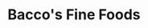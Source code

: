 ---
layout: place
title: "Bacco's Fine Foods"
permalink: /massachusetts/boston/bacco-s-fine-foods.html
stateAbbr: MA
stateName: Massachusetts
cityName: Boston
place_id: ChIJz5lekXR644kRd_eEcvbMeN0
photos:
  - name: >-
      places/ChIJz5lekXR644kRd_eEcvbMeN0/photos/AeeoHcIYkB8CVICXQ-PvmnijiuYCwSvh_UuGzWwk12RLI9n5MczcuzCaYK4k8s6I5tCd6WRgjmlfv2zyRZ54XtJZFmh1f5Xg-zbGKHoA5kUltWQKujimOGF0JO_Ide1CcCLVlHBP-0lxm8TBQUJFX1X2sImwbGFgckPfayy4iLIK7zaeHUV-YXZuMWP1kAzXXeCkFshQKcwDwqGQwahApk4VOPuwnYtTtDwHJWjCrH0_k2VqSNIdS-TQ7DA8gSHMXIDq624Q3SJQwSkvK-xVgV_XstH85Fk-AQ7iFlmMVjZeAQyESDe5c6bcGzR5xNAraLcXionVjc-XsqjZI7BxiywWbKYRuKxLqbfeH2y5J2yH9Z3VGzN-wn7f7rMSLqobNk75sHIpdC-hc8NpAmwSkpgqrGUg3CAvx3l9CHU4lbzOwnxKvg
    widthPx: 3024
    heightPx: 4032
    authorAttributions:
      - displayName: Claudia Kass Lascola
        uri: https://maps.google.com/maps/contrib/106093265997543844786
        photoUri: >-
          https://lh3.googleusercontent.com/a-/ALV-UjVmP5FRQrkWu_yIPGdOFUlbI-Q10BmFT3DymCsf2lXjCHNwC5I=s100-p-k-no-mo
    flagContentUri: >-
      https://www.google.com/local/imagery/report/?cb_client=maps_api_places.places_api&image_key=!1e10!2sCIHM0ogKEICAgIDEuOeVfA&hl=en-US
    googleMapsUri: >-
      https://www.google.com/maps/place//data=!3m4!1e2!3m2!1sCIHM0ogKEICAgIDEuOeVfA!2e10!4m2!3m1!1s0x89e37a74915e99cf:0xdd78ccf67284f777
  - name: >-
      places/ChIJz5lekXR644kRd_eEcvbMeN0/photos/AeeoHcI0-Z0cCIn2hxGWHHYBiEcRRR99FMQGxJ9UG4O1GOy1dKhxqamQxD9nhM9nA_XOvL4FrzqR6oaF-fDwcUTuJwia5eQmDCV23eMlHrhGEq7xhb6SebbHZ2W8Ks4Po4pyZk9HEJtzS6u-kmo3mzvbhykVA-BGwLnTERuRH79n-LckjTGTuR50etRRMfZlrWehXgGcWT_FW-R2enLkHpZ_8a9UBFyzUyPqYBH9_-_Ew5vY27vPfEvxRF8rtZ6H8B2EaJLF_AcTTVL9lWbzfwiwus5fkSc7GVI-QABnq9k2nb2Ewgx8DVcw79-s0GPbdWae8BUEAVL0c5pcSy5-8HG8RBAnYkrLQkhDUas4yTdalAm46bEBwSlwVVQ6X0O4wK8QfgDwccmnpQaOsl_PnIT4Vsj0owSMYuK17tHbilCkEt73aQ
    widthPx: 3024
    heightPx: 4032
    authorAttributions:
      - displayName: Claudia Kass Lascola
        uri: https://maps.google.com/maps/contrib/106093265997543844786
        photoUri: >-
          https://lh3.googleusercontent.com/a-/ALV-UjVmP5FRQrkWu_yIPGdOFUlbI-Q10BmFT3DymCsf2lXjCHNwC5I=s100-p-k-no-mo
    flagContentUri: >-
      https://www.google.com/local/imagery/report/?cb_client=maps_api_places.places_api&image_key=!1e10!2sCIHM0ogKEICAgIDEuOeVAg&hl=en-US
    googleMapsUri: >-
      https://www.google.com/maps/place//data=!3m4!1e2!3m2!1sCIHM0ogKEICAgIDEuOeVAg!2e10!4m2!3m1!1s0x89e37a74915e99cf:0xdd78ccf67284f777
  - name: >-
      places/ChIJz5lekXR644kRd_eEcvbMeN0/photos/AeeoHcIhuLpi8676QeCPN4ROYqR6WE8WxZ4cjEtRTu2W316x7vlG33I6oIFCpYczSZ8_fcko82w3LDOo7zfUHTfBk1CqFI0LR-5NdZvtSnrjclNo9TAPF5doXbZ6-PhO_cHJ10XyaADsauitJ408Hr3ijhnlvJlGOw8moIwHLhNyA2SEhnJkh5NaK6tFi7XmvJrBYE0SCoJn-N1R494ARkjYnLASZqPl6SwozJAMdeUJhDOU7KCAPuWRGvFe66o4_StdPxUbSdQWDpcvqI73qKLjZjJ0l3wmJnqIynXc11ApF_i-6A
    widthPx: 664
    heightPx: 1000
    authorAttributions:
      - displayName: Bacco's Fine Foods
        uri: https://maps.google.com/maps/contrib/117786835953129164574
        photoUri: >-
          https://lh3.googleusercontent.com/a-/ALV-UjWGbQNl7jMqH3ENFCACDUzgnfxRCpnO_gnwN2uZeVetJVsimvc=s100-p-k-no-mo
    flagContentUri: >-
      https://www.google.com/local/imagery/report/?cb_client=maps_api_places.places_api&image_key=!1e10!2sAF1QipP0LfxiYXXYZgeDYk-eNW1wTYXmV5uj_oTadNab&hl=en-US
    googleMapsUri: >-
      https://www.google.com/maps/place//data=!3m4!1e2!3m2!1sAF1QipP0LfxiYXXYZgeDYk-eNW1wTYXmV5uj_oTadNab!2e10!4m2!3m1!1s0x89e37a74915e99cf:0xdd78ccf67284f777
  - name: >-
      places/ChIJz5lekXR644kRd_eEcvbMeN0/photos/AeeoHcKkXX-qGHQoNLFTINCqcxOIsKBNZ26kzlRSv6Er5iIUqVtH9mW1_LNWD-kyLWFgpBLNrj_09SWe6Hf6p8M1dr1HQI-3Glo_SvE1q4LvunIWX6h6aLj7UB_q7J4F8quwZeoFzajW4jsNrXAbORaNxJ0bS_B00N774no4K44hXzvgQW9aRLvQaKZ95fLim5J7ynKdkYNuvlJnjQd1CBLXbI35RNRpUUptiUmAuNY6WOKvmrNTlsxs2wuLYEsVsgvzI5nGtrICkb9Q4-2W-R3Vx00afiv4mT5lKPnam-qqBoBlOg
    widthPx: 664
    heightPx: 1000
    authorAttributions:
      - displayName: Bacco's Fine Foods
        uri: https://maps.google.com/maps/contrib/117786835953129164574
        photoUri: >-
          https://lh3.googleusercontent.com/a-/ALV-UjWGbQNl7jMqH3ENFCACDUzgnfxRCpnO_gnwN2uZeVetJVsimvc=s100-p-k-no-mo
    flagContentUri: >-
      https://www.google.com/local/imagery/report/?cb_client=maps_api_places.places_api&image_key=!1e10!2sAF1QipPQL_Vafsb5aulhb18wMobfvooSmeK6hssaUYUb&hl=en-US
    googleMapsUri: >-
      https://www.google.com/maps/place//data=!3m4!1e2!3m2!1sAF1QipPQL_Vafsb5aulhb18wMobfvooSmeK6hssaUYUb!2e10!4m2!3m1!1s0x89e37a74915e99cf:0xdd78ccf67284f777
  - name: >-
      places/ChIJz5lekXR644kRd_eEcvbMeN0/photos/AeeoHcIIY_K_hCV83C4JxxFn-yuzRhEK_3pjdGy5aDJx-5TUrx1P_DtBT0Ksn1asM594H_oSnziGX-vvRa6A1vPnt56KvkaddcRdMo-lENm2DfxmPkUdhv8qHdALBWRTkjbw15Lcw6dPm3-WD8hYlv3mC7FYYRKXFf9PRCOQj912aeahKumex_u47HM0Jh55Z00Bxpr-Ide2QihqUpQ-wZPA8ldwqv83-sK0NBz5p0URQ03c-YnWdU-qc1PeUK5MM9FBitxPmFW4A5UvYZmX3V-e6rohJFtVhC9NJ0OzGoPf1n3fhw
    widthPx: 1000
    heightPx: 664
    authorAttributions:
      - displayName: Bacco's Fine Foods
        uri: https://maps.google.com/maps/contrib/117786835953129164574
        photoUri: >-
          https://lh3.googleusercontent.com/a-/ALV-UjWGbQNl7jMqH3ENFCACDUzgnfxRCpnO_gnwN2uZeVetJVsimvc=s100-p-k-no-mo
    flagContentUri: >-
      https://www.google.com/local/imagery/report/?cb_client=maps_api_places.places_api&image_key=!1e10!2sAF1QipOOYVjhKx9Oxz4_aYMgO-HvFp2qYX3tNbI3YcOY&hl=en-US
    googleMapsUri: >-
      https://www.google.com/maps/place//data=!3m4!1e2!3m2!1sAF1QipOOYVjhKx9Oxz4_aYMgO-HvFp2qYX3tNbI3YcOY!2e10!4m2!3m1!1s0x89e37a74915e99cf:0xdd78ccf67284f777
  - name: >-
      places/ChIJz5lekXR644kRd_eEcvbMeN0/photos/AeeoHcL7u01y42iJBuzyq4WZNw4w876MOiBhTvnqYRaR6zxG8wz9lr6edzMClP4dZEKGwq5wXZ7tPkrTyrae5kdzZ7QU6fVpe1ftkStGgOhbL9TRkITcnsQZjm1g_RNe0AQn9wdRoQydbavby6uXxe4r9a6GwTmYmVVZMhFymEjjdMwfuvTmxaIS007gO-6nFgkAUgIXjhDR-LQTgjIay-oCwmJezSzowm-BMIDvjvexyaGcFHDTapAKPe5anVhEOIeIqodkTXC5Hdsw-baqTNgGpVL96_khWAHx_ZtpFVL-DfG_fsyjiw3VjAkRBYWDuiOMYlnSia-11zDmSzwNCLhG0uZpdnOg-CeGGGh66-gzuwFs5VsvEILVHdGWfJQiCuLdjaPmkAL5LQCxP5zuGEyY1jm5R4YgOiDo8FVEUE3YtDDq4Y8
    widthPx: 1000
    heightPx: 664
    authorAttributions:
      - displayName: Bob Bacco
        uri: https://maps.google.com/maps/contrib/108053306401279191479
        photoUri: >-
          https://lh3.googleusercontent.com/a/ACg8ocKb4-GHs7OeaisASnIrefGyAx2U9P9udh6bLfw3hs5Wr-tf9Q=s100-p-k-no-mo
    flagContentUri: >-
      https://www.google.com/local/imagery/report/?cb_client=maps_api_places.places_api&image_key=!1e10!2sCIHM0ogKEICAgIC4oab48gE&hl=en-US
    googleMapsUri: >-
      https://www.google.com/maps/place//data=!3m4!1e2!3m2!1sCIHM0ogKEICAgIC4oab48gE!2e10!4m2!3m1!1s0x89e37a74915e99cf:0xdd78ccf67284f777
  - name: >-
      places/ChIJz5lekXR644kRd_eEcvbMeN0/photos/AeeoHcIJZYR4tVwFNWKB8ZsXaWRwBqiYlmBBuyMDwHho9be0MXmtzRLZ4hQEkSZq4SOgW13_DiGvMB2DuZtx0yDNiPRQQujCeKYPM0nm7lLoq4wzAeXojrfeM4BMtq3wiYQ5rGL8QoM5tl8ThVTVl6Zl4qbtpjsd3V0xXesl3PGadRNLSbGvVzt673LwG3lPgZCWb_fY-lmZC4W6zdHmUr5TZamriSp06TGSdZb_7TBO3EMdigywPhvoScJscoU9FwGWzqu-r6ZF2tt0M2hkbQjp6U6-rM59231gsDwm5lm2Etv_qw
    widthPx: 1000
    heightPx: 664
    authorAttributions:
      - displayName: Bacco's Fine Foods
        uri: https://maps.google.com/maps/contrib/117786835953129164574
        photoUri: >-
          https://lh3.googleusercontent.com/a-/ALV-UjWGbQNl7jMqH3ENFCACDUzgnfxRCpnO_gnwN2uZeVetJVsimvc=s100-p-k-no-mo
    flagContentUri: >-
      https://www.google.com/local/imagery/report/?cb_client=maps_api_places.places_api&image_key=!1e10!2sAF1QipNLE7R6rIKZL6rpfecZyd-VLA-u-waedl5lJZj6&hl=en-US
    googleMapsUri: >-
      https://www.google.com/maps/place//data=!3m4!1e2!3m2!1sAF1QipNLE7R6rIKZL6rpfecZyd-VLA-u-waedl5lJZj6!2e10!4m2!3m1!1s0x89e37a74915e99cf:0xdd78ccf67284f777
  - name: >-
      places/ChIJz5lekXR644kRd_eEcvbMeN0/photos/AeeoHcIVSzFjoLqm9VuqGeI2iiBRcyAjIm85RXY5WC7M0A7RcQa2dRq08f83TdgRSBMzk-qA2X-4-OBQQp0n-k7EepreneIzJSatpHwiI12BRZ7hkS2Y20QvGr1MWVKq_hbzzEifevtOgitt-ntv3MThiyX_93LTRP7m_-I8SE9J_DeRfGLLGb0qEzDf9xGA2HoljlbOoBCax0nB3Fb0avuCbykeHYcaTcj07f8lfJfBIHDgOhhyBqGc5cIX5nRCgWNXEUuPdWMER_F_KG_p-FAs_kPHiSIvmcFaXmMN-dbScRVYIigUgdQBCAo218Xlgi-cMTEzK2_GyIJlgyvJCzxtN-2l7QlobJtRLqOoHJ50zpye5cvCHLfNFg-g9rVOfke_0yMgXBaebxbq3MMRSmab1MM4VO5H96o_yQ2WkWIhr7EOwQ
    widthPx: 800
    heightPx: 598
    authorAttributions:
      - displayName: Bob Bacco
        uri: https://maps.google.com/maps/contrib/108053306401279191479
        photoUri: >-
          https://lh3.googleusercontent.com/a/ACg8ocKb4-GHs7OeaisASnIrefGyAx2U9P9udh6bLfw3hs5Wr-tf9Q=s100-p-k-no-mo
    flagContentUri: >-
      https://www.google.com/local/imagery/report/?cb_client=maps_api_places.places_api&image_key=!1e10!2sCIHM0ogKEICAgIC8tOvufw&hl=en-US
    googleMapsUri: >-
      https://www.google.com/maps/place//data=!3m4!1e2!3m2!1sCIHM0ogKEICAgIC8tOvufw!2e10!4m2!3m1!1s0x89e37a74915e99cf:0xdd78ccf67284f777
  - name: >-
      places/ChIJz5lekXR644kRd_eEcvbMeN0/photos/AeeoHcJetjUn40OJ28wQxvKE7exx-i3XCXHM2w1lH6J4HAElwycMhNK7JRR26b-pI7vby0n34pNHbWkRLWk4LYCWhTZ4_LQ4nNDoNAuB3jnnAefc9nnn0CvleCalSscBzauX_x7H4kNwTsne8f_qX4aNJUOjfZoQf4_AasP1JGKhH0z0AOXQVGmumj5_AlvhXT50k48vhZ7doCEYJueSarLsDkJqF6F8tP4_rvKvBKkJPpHe_ORKm_EqghGhDwUEtHhjjGqnPqz2ezWRiYVSCsOK0DVkW-DhcrPq5i-UQJ3AYEhjN47WyIqSOj9uO_nlj5RNmqMug9NXEF3Io55WdxjKA11uPcm3lAvMXvIbG8wR531iGkTBcl7bthyeG-LvEdgiz7DzdS-hPBjG5KQWExYVYEmEFgZkauy4ZogIpd08hpXT0A
    widthPx: 1000
    heightPx: 664
    authorAttributions:
      - displayName: Bob Bacco
        uri: https://maps.google.com/maps/contrib/108053306401279191479
        photoUri: >-
          https://lh3.googleusercontent.com/a/ACg8ocKb4-GHs7OeaisASnIrefGyAx2U9P9udh6bLfw3hs5Wr-tf9Q=s100-p-k-no-mo
    flagContentUri: >-
      https://www.google.com/local/imagery/report/?cb_client=maps_api_places.places_api&image_key=!1e10!2sCIHM0ogKEICAgIC4oab4ag&hl=en-US
    googleMapsUri: >-
      https://www.google.com/maps/place//data=!3m4!1e2!3m2!1sCIHM0ogKEICAgIC4oab4ag!2e10!4m2!3m1!1s0x89e37a74915e99cf:0xdd78ccf67284f777
  - name: >-
      places/ChIJz5lekXR644kRd_eEcvbMeN0/photos/AeeoHcIzzpMhBep75TFzI_7wcrBtR2o3HT4u9zxp2h5ySv2l6qHrQWB9wlWxsSBnf5UkAywEgLi9e74tBcxysk_p54wwcKp2thJRS5eCIfhvOB8ZEXVUdpnv1OxieWxMcAITJxfHqCYb3ztvKzb_guNcGqI0mNxOBQQxxZFTVX1syzP8xa5NOaGUwgNyEmwIg9Dn0zoOV0tWjlJeOB4UbjYbbEOj2lcNkT22Ji__Y3oBdsNN2tN9LH7ouK1Z4wVwTpet66AIt9NL3JNd7cx0qMSslkE-5RRpfXzN3ckwgVPcW-i-Q2QlDjD_GJ6ZvP8_zAYJDrxcM7cCrgRzYk8NpU34NtSvoPyBvDO5aBncktUlfMbs-9nIjfbQuMmrrjTC7aWuv2jL4dod2zCi7ZRrHnO-3I4fZctApn7AzKsohlp8FWGfAg
    widthPx: 1000
    heightPx: 664
    authorAttributions:
      - displayName: Bob Bacco
        uri: https://maps.google.com/maps/contrib/108053306401279191479
        photoUri: >-
          https://lh3.googleusercontent.com/a/ACg8ocKb4-GHs7OeaisASnIrefGyAx2U9P9udh6bLfw3hs5Wr-tf9Q=s100-p-k-no-mo
    flagContentUri: >-
      https://www.google.com/local/imagery/report/?cb_client=maps_api_places.places_api&image_key=!1e10!2sCIHM0ogKEICAgIC4oab4Eg&hl=en-US
    googleMapsUri: >-
      https://www.google.com/maps/place//data=!3m4!1e2!3m2!1sCIHM0ogKEICAgIC4oab4Eg!2e10!4m2!3m1!1s0x89e37a74915e99cf:0xdd78ccf67284f777
address: 31 St James Ave, Boston, MA 02116, USA
street: 31 St James Ave
city: Boston
state: MA
zip: '02116'
country: USA
neighborhood: Back Bay
latitude: '42.350942'
longitude: '-71.071601'
accessibility_options:
  wheelchairAccessibleEntrance: true
business_status: OPERATIONAL
name: Bacco's Fine Foods
google_maps_links:
  directionsUri: >-
    https://www.google.com/maps/dir//''/data=!4m7!4m6!1m1!4e2!1m2!1m1!1s0x89e37a74915e99cf:0xdd78ccf67284f777!3e0
  placeUri: https://maps.google.com/?cid=15958730638442690423
  writeAReviewUri: >-
    https://www.google.com/maps/place//data=!4m3!3m2!1s0x89e37a74915e99cf:0xdd78ccf67284f777!12e1
  reviewsUri: >-
    https://www.google.com/maps/place//data=!4m4!3m3!1s0x89e37a74915e99cf:0xdd78ccf67284f777!9m1!1b1
  photosUri: >-
    https://www.google.com/maps/place//data=!4m3!3m2!1s0x89e37a74915e99cf:0xdd78ccf67284f777!10e5
primary_type: Grocery Store
opening_hours:
  regular: null
  current: null
secondary_opening_hours:
  regular:
    weekdayDescriptions: null
    type: null
  current:
    weekdayDescriptions: null
    type: null
phone: (617) 574-1751
price_level: null
price_range: null
rating: '4.4'
rating_count: 64
website: https://www.baccoswineandcheese.com/
description: null
reviews:
  - name: >-
      places/ChIJz5lekXR644kRd_eEcvbMeN0/reviews/ChdDSUhNMG9nS0VJQ0FnSUNmOHBtcHNnRRAB
    relativePublishTimeDescription: 3 months ago
    rating: 5
    text:
      text: >-
        Very helpful and friendly staff. Best Italian. Sandwich I ever had.
        Great Cheeses and Wine selection as well as imported food and beverages.
        Thank you Boston for greater venues!
      languageCode: en
    originalText:
      text: >-
        Very helpful and friendly staff. Best Italian. Sandwich I ever had.
        Great Cheeses and Wine selection as well as imported food and beverages.
        Thank you Boston for greater venues!
      languageCode: en
    authorAttribution:
      displayName: Ghoststorm DeathKnight
      uri: https://www.google.com/maps/contrib/107287846392566994993/reviews
      photoUri: >-
        https://lh3.googleusercontent.com/a-/ALV-UjUXI4zF4FO5xbRpdIX_9uxMFTqEgIxRva-hHiIOzhEK7jv7rlc=s128-c0x00000000-cc-rp-mo-ba4
    publishTime: '2024-12-27T19:40:32.351214Z'
    flagContentUri: >-
      https://www.google.com/local/review/rap/report?postId=ChdDSUhNMG9nS0VJQ0FnSUNmOHBtcHNnRRAB&d=17924085&t=1
    googleMapsUri: >-
      https://www.google.com/maps/reviews/data=!4m6!14m5!1m4!2m3!1sChdDSUhNMG9nS0VJQ0FnSUNmOHBtcHNnRRAB!2m1!1s0x89e37a74915e99cf:0xdd78ccf67284f777
  - name: >-
      places/ChIJz5lekXR644kRd_eEcvbMeN0/reviews/ChdDSUhNMG9nS0VJQ0FnSUQzNjUyQnV3RRAB
    relativePublishTimeDescription: 4 months ago
    rating: 5
    text:
      text: >-
        Baccos is an incredible establishment. It's our go-to for wine, cheese,
        deli sandwiches, gourmet gifts, local products, etc. The staff is always
        friendly and very knowledgeable. Check out their after hours tasting
        events!
      languageCode: en
    originalText:
      text: >-
        Baccos is an incredible establishment. It's our go-to for wine, cheese,
        deli sandwiches, gourmet gifts, local products, etc. The staff is always
        friendly and very knowledgeable. Check out their after hours tasting
        events!
      languageCode: en
    authorAttribution:
      displayName: Rachael J
      uri: https://www.google.com/maps/contrib/106467860479958274245/reviews
      photoUri: >-
        https://lh3.googleusercontent.com/a/ACg8ocLNW0_kfXxAeK1V08V4gI09fySfQ8XE3ILFPydRDZDmURKgLg=s128-c0x00000000-cc-rp-mo-ba2
    publishTime: '2024-11-19T03:55:38.941795Z'
    flagContentUri: >-
      https://www.google.com/local/review/rap/report?postId=ChdDSUhNMG9nS0VJQ0FnSUQzNjUyQnV3RRAB&d=17924085&t=1
    googleMapsUri: >-
      https://www.google.com/maps/reviews/data=!4m6!14m5!1m4!2m3!1sChdDSUhNMG9nS0VJQ0FnSUQzNjUyQnV3RRAB!2m1!1s0x89e37a74915e99cf:0xdd78ccf67284f777
  - name: >-
      places/ChIJz5lekXR644kRd_eEcvbMeN0/reviews/ChZDSUhNMG9nS0VJQ0FnSURRb0p5cUx3EAE
    relativePublishTimeDescription: 7 years ago
    rating: 5
    text:
      text: >-
        This place is phenomenal. Exceptional selection, and really fantastic
        tastings every weeknight of interesting wines, beers paired with cheeses
        / dips. Super friendly and knowledgeable staff (ask for Hugh) - never
        snobby even though they really should be given the quality of their
        selection. Go-to neighborhood spot when we want the perfect bottle or
        two for a Friday evening. 6 stars.
      languageCode: en
    originalText:
      text: >-
        This place is phenomenal. Exceptional selection, and really fantastic
        tastings every weeknight of interesting wines, beers paired with cheeses
        / dips. Super friendly and knowledgeable staff (ask for Hugh) - never
        snobby even though they really should be given the quality of their
        selection. Go-to neighborhood spot when we want the perfect bottle or
        two for a Friday evening. 6 stars.
      languageCode: en
    authorAttribution:
      displayName: Akshay Kirtikar
      uri: https://www.google.com/maps/contrib/104140109800128354195/reviews
      photoUri: >-
        https://lh3.googleusercontent.com/a-/ALV-UjUCa1zE8ZEJMX35LOklrnfUldze46Ij8LBOm-SyeI3gQ2ybJk89mg=s128-c0x00000000-cc-rp-mo-ba6
    publishTime: '2017-10-19T17:32:58.509Z'
    flagContentUri: >-
      https://www.google.com/local/review/rap/report?postId=ChZDSUhNMG9nS0VJQ0FnSURRb0p5cUx3EAE&d=17924085&t=1
    googleMapsUri: >-
      https://www.google.com/maps/reviews/data=!4m6!14m5!1m4!2m3!1sChZDSUhNMG9nS0VJQ0FnSURRb0p5cUx3EAE!2m1!1s0x89e37a74915e99cf:0xdd78ccf67284f777
  - name: >-
      places/ChIJz5lekXR644kRd_eEcvbMeN0/reviews/ChdDSUhNMG9nS0VJQ0FnSUNqX192dnpnRRAB
    relativePublishTimeDescription: 11 months ago
    rating: 1
    text:
      text: >-
        I was treated badly. It was my firs time there. I went to buy a couple
        of food items. I tried ordering a Mediterranean style sandwich in the
        menu and the guy who works there preparing the sandwiches insulted me
        for no reason. I could not believe it. Never have been treated that way.
        If he was having a bad day, he should have stayed at home. Why would I
        want to keep spending money there? If I could give it 10 negative stars,
        I would. I'm not going back there as long as the rude sandwich guy works
        there. If you happen to visit there, remind the rude sandwich guy to
        treat his customers better.
      languageCode: en
    originalText:
      text: >-
        I was treated badly. It was my firs time there. I went to buy a couple
        of food items. I tried ordering a Mediterranean style sandwich in the
        menu and the guy who works there preparing the sandwiches insulted me
        for no reason. I could not believe it. Never have been treated that way.
        If he was having a bad day, he should have stayed at home. Why would I
        want to keep spending money there? If I could give it 10 negative stars,
        I would. I'm not going back there as long as the rude sandwich guy works
        there. If you happen to visit there, remind the rude sandwich guy to
        treat his customers better.
      languageCode: en
    authorAttribution:
      displayName: George R.
      uri: https://www.google.com/maps/contrib/108028234528291578380/reviews
      photoUri: >-
        https://lh3.googleusercontent.com/a/ACg8ocJmaEKDYJqbwgnP8zEPf3ODQWkQk5QWzf7sw2fuD43OM9BqKA=s128-c0x00000000-cc-rp-mo
    publishTime: '2024-04-27T20:34:01.421268Z'
    flagContentUri: >-
      https://www.google.com/local/review/rap/report?postId=ChdDSUhNMG9nS0VJQ0FnSUNqX192dnpnRRAB&d=17924085&t=1
    googleMapsUri: >-
      https://www.google.com/maps/reviews/data=!4m6!14m5!1m4!2m3!1sChdDSUhNMG9nS0VJQ0FnSUNqX192dnpnRRAB!2m1!1s0x89e37a74915e99cf:0xdd78ccf67284f777
  - name: >-
      places/ChIJz5lekXR644kRd_eEcvbMeN0/reviews/ChdDSUhNMG9nS0VJQ0FnSUNXOTdmSnRBRRAB
    relativePublishTimeDescription: 3 years ago
    rating: 5
    text:
      text: >-
        Outstanding Sandwiches. Went every day of the convention, Sometimes
        multiple times a day. Sandwiches great value for cost, ingredients
        delicious and fresh, and so much variety. On top of that, fantastic
        selection of wines and cheeses and beers. A little lacking in the
        general grocery department, But I loved it Nonetheless. Will be back
        every single time I visit Boston, For sure!
      languageCode: en
    originalText:
      text: >-
        Outstanding Sandwiches. Went every day of the convention, Sometimes
        multiple times a day. Sandwiches great value for cost, ingredients
        delicious and fresh, and so much variety. On top of that, fantastic
        selection of wines and cheeses and beers. A little lacking in the
        general grocery department, But I loved it Nonetheless. Will be back
        every single time I visit Boston, For sure!
      languageCode: en
    authorAttribution:
      displayName: andrei lassonde
      uri: https://www.google.com/maps/contrib/108267054898182943445/reviews
      photoUri: >-
        https://lh3.googleusercontent.com/a-/ALV-UjVDeDKUXZyF3wF_RsxNm5WD1J6VQBbPu311vJfHO0Uu9VHpaDU=s128-c0x00000000-cc-rp-mo
    publishTime: '2022-03-09T17:11:17.037202Z'
    flagContentUri: >-
      https://www.google.com/local/review/rap/report?postId=ChdDSUhNMG9nS0VJQ0FnSUNXOTdmSnRBRRAB&d=17924085&t=1
    googleMapsUri: >-
      https://www.google.com/maps/reviews/data=!4m6!14m5!1m4!2m3!1sChdDSUhNMG9nS0VJQ0FnSUNXOTdmSnRBRRAB!2m1!1s0x89e37a74915e99cf:0xdd78ccf67284f777
parking_options: null
payment_options:
  acceptsCreditCards: true
  acceptsDebitCards: true
  acceptsCashOnly: false
  acceptsNfc: true
allow_dogs: null
curbside_pickup: null
delivery: true
dine_in: null
good_for_children: null
good_for_groups: null
good_for_sports: null
live_music: null
menu_for_children: null
outdoor_seating: null
reservable: null
restroom: null
serves_beer: null
serves_breakfast: null
serves_brunch: null
serves_cocktails: null
serves_coffee: null
serves_dinner: null
serves_dessert: null
serves_lunch: null
serves_vegetarian_food: null
serves_wine: null
takeout: null

---